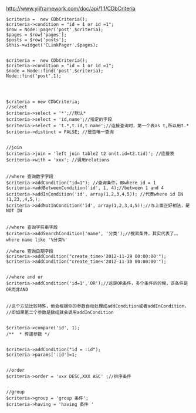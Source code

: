 
http://www.yiiframework.com/doc/api/1.1/CDbCriteria

	$criteria =  new CDbCriteria();
	$criteria->condition = "id = 1 or id =1";
	$row = Node::pager('post',$criteria);
	$pages = $row['pages'];
	$posts = $row['posts'];
	$this->widget('CLinkPager',$pages);  


	$criteria =  new CDbCriteria();
	$criteria->condition = "id = 1 or id =1";
	$node = Node::find('post',$criteria); 
	Node::find('post',1); 




	$criteria = new CDbCriteria;   
	//select  
	$criteria->select = '*';//默认*  
	$criteria->select = 'id,name';//指定的字段  
	$criteria->select = 't.*,t.id,t.name';//连接查询时，第一个表as t,所以用t.*  
	$criteria->distinct = FALSE; //是否唯一查询   
	  
	  
	//join  
	$criteria->join = 'left join table2 t2 on(t.id=t2.tid)'; //连接表    
	$criteria->with = 'xxx'; //调用relations    
	  
	  
	//where 查询数字字段  
	$criteria->addCondition("id=1"); //查询条件，即where id = 1    
	$criteria->addBetweenCondition('id', 1, 4);//between 1 and 4       
	$criteria->addInCondition('id', array(1,2,3,4,5)); //代表where id IN (1,23,,4,5,);    
	$criteria->addNotInCondition('id', array(1,2,3,4,5));//与上面正好相法，是NOT IN  
	  
	  
	//where 查询字符串字段  
	$criteria->addSearchCondition('name', '分类');//搜索条件，其实代表了。。where name like '%分类%'   
	   
	//where 查询日期字段  
	$criteria->addCondition("create_time>'2012-11-29 00:00:00'");  
	$criteria->addCondition("create_time<'2012-11-30 00:00:00'");  
	  
	  
	//where and or  
	$criteria->addCondition('id=1','OR');//这是OR条件，多个条件的时候，该条件是OR而非AND    
	  
	  
	//这个方法比较特殊，他会根据你的参数自动处理成addCondition或者addInCondition，  
	//即如果第二个参数是数组就会调用addInCondition    
	  
	  
	$criteria->compare('id', 1);      
	/**  * 传递参数 */    
	  
	  
	$criteria->addCondition("id = :id");    
	$criteria->params[':id']=1;    
	  
	  
	//order   
	$criteria->order = 'xxx DESC,XXX ASC' ;//排序条件    
	  
	  
	//group  
	$criteria->group = 'group 条件';    
	$criteria->having = 'having 条件 '